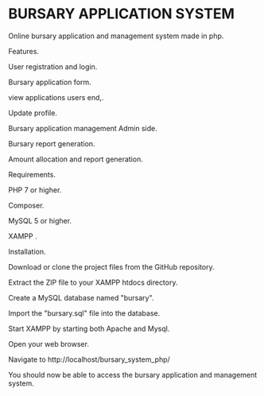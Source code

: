 # BURSARY APPLICATION SYSTEM


Online bursary application and management system made in php.


Features.


User registration and login.


Bursary application form.


view applications users end,.


Update profile.


Bursary application management Admin side.


Bursary report generation.


Amount allocation and report generation.


Requirements.


PHP 7 or higher.

Composer.

MySQL 5 or higher.

XAMPP .

Installation.

Download or clone the project files from the GitHub repository.


Extract the ZIP file to your XAMPP htdocs directory.


Create a MySQL database named "bursary".


Import the "bursary.sql" file into the database.


Start XAMPP by starting both Apache and Mysql.


Open your web browser.


Navigate to http://localhost/bursary_system_php/


You should now be able to access the bursary application and management system.
